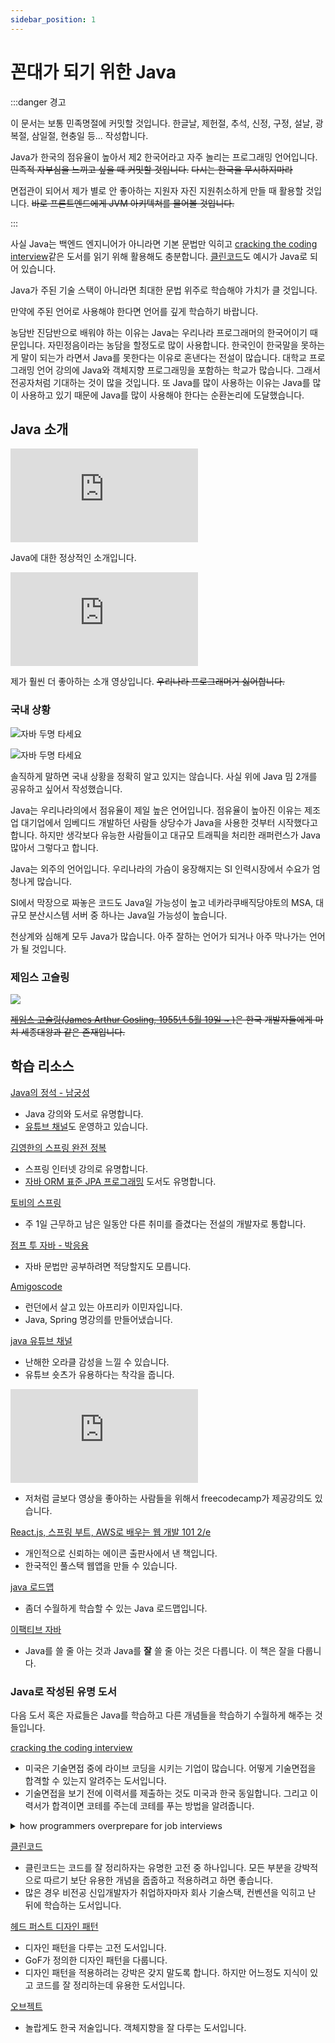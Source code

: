 ```yaml
---
sidebar_position: 1
---
```


# 꼰대가 되기 위한 Java

:::danger 경고

이 문서는 보통 민족명절에 커밋할 것입니다. 한글날, 제헌절, 추석, 신정, 구정, 설날, 광복절, 삼일절, 현충일 등... 작성합니다.

Java가 한국의 점유율이 높아서 제2 한국어라고 자주 놀리는 프로그래밍 언어입니다. ~~민족적 자부심을 느끼고 싶을 때 커밋할 것입니다.~~ ~~다시는 한국을 무시하지마라~~

면접관이 되어서 제가 별로 안 좋아하는 지원자 자진 지원취소하게 만들 때 활용할 것입니다. ~~바로 프론트엔드에게 JVM 아키텍쳐를 물어볼 것입니다.~~

:::

사실 Java는 백엔드 엔지니어가 아니라면 기본 문법만 익히고 [cracking the coding interview](https://www.yes24.com/Product/Goods/44305533)같은 도서를 읽기 위해 활용해도 충분합니다. [클린코드](https://www.yes24.com/Product/Goods/11681152)도 예시가 Java로 되어 있습니다.

Java가 주된 기술 스택이 아니라면 최대한 문법 위주로 학습해야 가치가 클 것입니다.

만약에 주된 언어로 사용해야 한다면 언어를 깊게 학습하기 바랍니다.

농담반 진담반으로 배워야 하는 이유는 Java는 우리나라 프로그래머의 한국어이기 때문입니다. 자민정음이라는 농담을 할정도로 많이 사용합니다. 한국인이 한국말을 못하는게 말이 되는가 라면서 Java를 못한다는 이유로 혼낸다는 전설이 많습니다. 대학교 프로그래밍 언어 강의에 Java와 객체지향 프로그래밍을 포함하는 학교가 많습니다. 그래서 전공자처럼 기대하는 것이 많을 것입니다. 또 Java를 많이 사용하는 이유는 Java를 많이 사용하고 있기 때문에 Java를 많이 사용해야 한다는 순환논리에 도달했습니다.

## Java 소개

<iframe class="codepen" src="https://www.youtube.com/embed/l9AzO1FMgM8" title="Java in 100 Seconds" frameborder="0" allow="accelerometer; autoplay; clipboard-write; encrypted-media; gyroscope; picture-in-picture; web-share" allowfullscreen></iframe>

Java에 대한 정상적인 소개입니다.

<iframe class="codepen" src="https://www.youtube.com/embed/m4-HM_sCvtQ" title="Java for the Haters in 100 Seconds" frameborder="0" allow="accelerometer; autoplay; clipboard-write; encrypted-media; gyroscope; picture-in-picture; web-share" allowfullscreen></iframe>

제가 훨씬 더 좋아하는 소개 영상입니다. ~~우리나라 프로그래머거 싫어합니다.~~

### 국내 상황

![자바 두명 타세요](https://user-images.githubusercontent.com/84452145/271985187-126c5a39-8ff3-439d-be16-a8ce1b57c3c6.png)

![자바 두명 타세요](https://user-images.githubusercontent.com/84452145/271985138-8f545133-4283-400b-a20c-bdcbfd57ad75.png)

솔직하게 말하면 국내 상황을 정확히 알고 있지는 않습니다. 사실 위에 Java 밈 2개를 공유하고 싶어서 작성했습니다.

Java는 우리나라의에서 점유율이 제일 높은 언어입니다. 점유율이 높아진 이유는 제조업 대기업에서 임베디드 개발하던 사람들 상당수가 Java을 사용한 것부터 시작했다고 합니다. 하지만 생각보다 유능한 사람들이고 대규모 트래픽을 처리한 래퍼런스가 Java 많아서 그렇다고 합니다.

Java는 외주의 언어입니다. 우리나라의 가슴이 웅장해지는 SI 인력시장에서 수요가 엄청나게 많습니다.

SI에서 막장으로 짜놓은 코드도 Java일 가능성이 높고 네카라쿠배직당야토의 MSA, 대규모 분산시스템 서버 중 하나는 Java일 가능성이 높습니다.

천상계와 심해계 모두 Java가 많습니다. 아주 잘하는 언어가 되거나 아주 막나가는 언어가 될 것입니다.

### 제임스 고슬링

![](https://user-images.githubusercontent.com/84452145/273433111-ea9ffc80-db2b-4902-a428-7a583ec2d60e.png)

~~[제임스 고슬링(James Arthur Gosling, 1955년 5월 19일 ~ )](https://ko.wikipedia.org/wiki/%EC%A0%9C%EC%9E%84%EC%8A%A4_%EA%B3%A0%EC%8A%AC%EB%A7%81)은 한국 개발자들에게 마치 세종대왕과 같은 존재입니다.~~

## 학습 리소스

[Java의 정석 - 남궁성](https://www.yes24.com/Product/Goods/24259565)

- Java 강의와 도서로 유명합니다.
- [유튜브 채널](https://www.youtube.com/channel/UC1IsspG2U_SYK8tZoRsyvfg)도 운영하고 있습니다.

[김영한의 스프링 완전 정복](https://www.inflearn.com/roadmaps/373)

- 스프링 인터넷 강의로 유명합니다.
- [자바 ORM 표준 JPA 프로그래밍](https://www.yes24.com/Product/Goods/19040233) 도서도 유명합니다.

[토비의 스프링](https://www.yes24.com/Product/Goods/7516911)

- 주 1일 근무하고 남은 일동안 다른 취미를 즐겼다는 전설의 개발자로 통합니다.

[점프 투 자바 - 박응용](https://wikidocs.net/book/31)

- 자바 문법만 공부하려면 적당할지도 모릅니다.

[Amigoscode](https://www.youtube.com/@amigoscode)

- 런던에서 살고 있는 아프리카 이민자입니다.
- Java, Spring 명강의를 만들어냈습니다.

[java 유튜브 채널](https://www.youtube.com/@java/featured)

- 난해한 오라클 감성을 느낄 수 있습니다.
- 유튜브 숏츠가 유용하다는 착각을 줍니다.

<iframe class="codepen" src="https://www.youtube.com/embed/GdzRzWymT4c" title="Java Basics – Crash Course" frameborder="0" allow="accelerometer; autoplay; clipboard-write; encrypted-media; gyroscope; picture-in-picture; web-share" allowfullscreen></iframe>

- 저처럼 글보다 영상을 좋아하는 사람들을 위해서 freecodecamp가 제공강의도 있습니다.

[React.js, 스프링 부트, AWS로 배우는 웹 개발 101 2/e](https://www.yes24.com/Product/Goods/112938949)

- 개인적으로 신뢰하는 에이콘 출판사에서 낸 책입니다.
- 한국적인 풀스택 웹앱을 만들 수 있습니다.

[java 로드맵](https://roadmap.sh/java)

- 좀더 수월하게 학습할 수 있는 Java 로드맵입니다.

[이팩티브 자바](https://www.yes24.com/Product/Goods/65551284)

- Java를 쓸 줄 아는 것과 Java를 **잘** 쓸 줄 아는 것은 다릅니다. 이 책은 잘을 다룹니다.

### Java로 작성된 유명 도서

다음 도서 혹은 자료들은 Java를 학습하고 다른 개념들을 학습하기 수월하게 해주는 것들입니다.

[cracking the coding interview](https://www.yes24.com/Product/Goods/44305533)

- 미국은 기술면접 중에 라이브 코딩을 시키는 기업이 많습니다. 어떻게 기술면접을 합격할 수 있는지 알려주는 도서입니다.
- 기술면접을 보기 전에 이력서를 제출하는 것도 미국과 한국 동일합니다. 그리고 이력서가 합격이면 코테를 주는데 코테를 푸는 방법을 알려줍니다.

<details>
<summary>how programmers overprepare for job interviews</summary>
<div markdown="1">

<iframe class="codepen" src="https://www.youtube.com/embed/5bId3N7QZec" title="how programmers overprepare for job interviews" frameborder="0" allow="accelerometer; autoplay; clipboard-write; encrypted-media; gyroscope; picture-in-picture; web-share" allowfullscreen></iframe>

이런 곳에서도 언급되는 고전에 해당합니다.

</div>
</details>

[클린코드](https://www.yes24.com/Product/Goods/11681152)

- 클린코드는 코드를 잘 정리하자는 유명한 고전 중 하나입니다. 모든 부분을 강박적으로 따르기 보단 유용한 개념을 줍줍하고 적용하려고 하면 좋습니다.
- 많은 경우 비전공 신입개발자가 취업하자마자 회사 기술스택, 컨벤션을 익히고 난 뒤에 학습하는 도서입니다.

[헤드 퍼스트 디자인 패턴](https://www.yes24.com/Product/Goods/108192370)

- 디자인 패턴을 다루는 고전 도서입니다.
- GoF가 정의한 디자인 패턴을 다룹니다.
- 디자인 패턴을 적용하려는 강박은 갖지 말도록 합니다. 하지만 어느정도 지식이 있고 코드를 잘 정리하는데 유용한 도서입니다.

[오브젝트](https://www.yes24.com/Product/Goods/74219491)

- 놀랍게도 한국 저술입니다. 객체지향을 잘 다루는 도서입니다.
